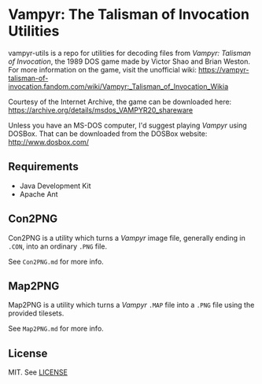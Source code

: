 # Vampyr: The Talisman of Invocation Utilities

vampyr-utils is a repo for utilities for decoding files from _Vampyr:
Talisman of Invocation_, the 1989 DOS game made by Victor Shao and Brian Weston.
For more information on the game, visit the unofficial wiki:
https://vampyr-talisman-of-invocation.fandom.com/wiki/Vampyr:_Talisman_of_Invocation_Wikia

Courtesy of the Internet Archive, the game can be downloaded here:
https://archive.org/details/msdos_VAMPYR20_shareware

Unless you have an MS-DOS computer, I'd suggest playing _Vampyr_ using DOSBox.
That can be downloaded from the DOSBox website:
http://www.dosbox.com/

## Requirements

  * Java Development Kit
  * Apache Ant

## Con2PNG

Con2PNG is a utility which turns a _Vampyr_ image file, generally ending in 
`.CON`, into an ordinary `.PNG` file.

See `Con2PNG.md` for more info.

## Map2PNG

Map2PNG is a utility which turns a _Vampyr_ `.MAP` file into a `.PNG` file using
the provided tilesets.

See `Map2PNG.md` for more info.

## License

MIT. See [LICENSE](license)
